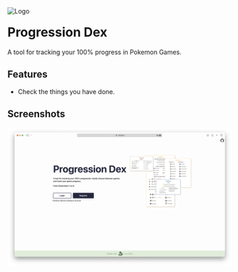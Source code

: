<img width="128px" src="images/ProgressionDex_logo.png" alt="Logo" align="left" />

# Progression Dex

A tool for tracking your 100% progress in Pokemon Games.

## Features

- Check the things you have done.

## Screenshots
<img width="1920px" src="images/screenshots/index_screenshot.png" alt="screenshot" align="left" />
